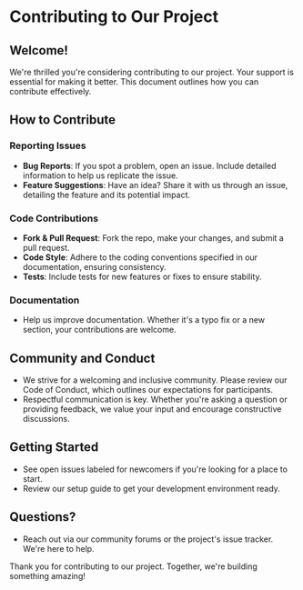 # Contributing to Our Project

## Welcome!

We're thrilled you're considering contributing to our project. Your support is essential for making it better. This document outlines how you can contribute effectively.

## How to Contribute

### Reporting Issues

- **Bug Reports**: If you spot a problem, open an issue. Include detailed information to help us replicate the issue.
- **Feature Suggestions**: Have an idea? Share it with us through an issue, detailing the feature and its potential impact.

### Code Contributions

- **Fork & Pull Request**: Fork the repo, make your changes, and submit a pull request.
- **Code Style**: Adhere to the coding conventions specified in our documentation, ensuring consistency.
- **Tests**: Include tests for new features or fixes to ensure stability.

### Documentation

- Help us improve documentation. Whether it's a typo fix or a new section, your contributions are welcome.

## Community and Conduct

- We strive for a welcoming and inclusive community. Please review our Code of Conduct, which outlines our expectations for participants.
- Respectful communication is key. Whether you're asking a question or providing feedback, we value your input and encourage constructive discussions.

## Getting Started

- See open issues labeled for newcomers if you're looking for a place to start.
- Review our setup guide to get your development environment ready.

## Questions?

- Reach out via our community forums or the project's issue tracker. We're here to help.

Thank you for contributing to our project. Together, we're building something amazing!

